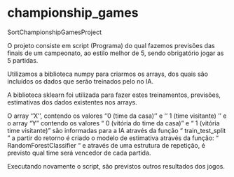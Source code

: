 # championship_games
SortChampionshipGamesProject

O projeto consiste em script (Programa) do qual fazemos previsões das finais de um campeonato, ao estilo melhor de 5, sendo obrigatório jogar as 5 partidas.

Utilizamos a biblioteca numpy para criarmos os arrays, dos quais são incluídos os dados que serão treinados pelo no IA. 

A biblioteca sklearn foi utilizada para fazer estes treinamentos, previsões, estimativas dos dados existentes nos arrays.

O array ‘’X’’, contendo os valores ‘’0 (time da casa)’’ e  ‘’ 1 (time visitante) ’’ e o array “Y” contendo os valores “ 0 (vitória do time da casa)” e “ 1 (vitória time visitante)” são informadas para a IA através da função “ train_test_split ” a partir do retorno é criado o modelo de estimativa através da função: “ RandomForestClassifier “ e através de uma estrutura de repetição, é previsto qual time será vencedor de cada partida.

Executando novamente o script, são previstos outros resultados dos jogos.
